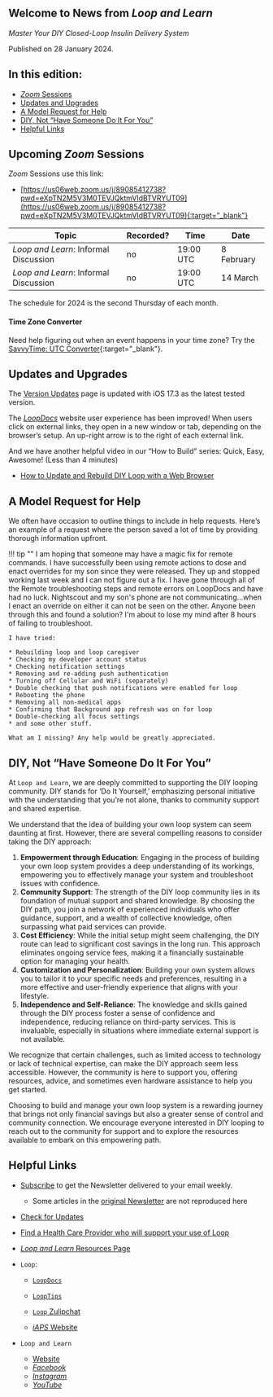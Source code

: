 ## Welcome to News from&nbsp;_<span translate="no">Loop and Learn</span>_

_Master Your DIY Closed-Loop Insulin Delivery System_

Published on 28 January 2024.

## In this edition:

* [*Zoom* Sessions](#upcoming-zoom-sessions)
* [Updates and Upgrades](#updates-and-upgrades)
* [A Model Request for Help](#a-model-request-for-help)
* [DIY, Not “Have Someone Do It For You”](#diy-not-have-someone-do-it-for-you)
* [Helpful Links](#helpful-links)

## Upcoming *Zoom* Sessions

*Zoom* Sessions use this link:

* [https://us06web.zoom.us/j/89085412738?pwd=eXpTN2M5V3M0TEVJQktmVldBTVRYUT09](https://us06web.zoom.us/j/89085412738?pwd=eXpTN2M5V3M0TEVJQktmVldBTVRYUT09){:target="_blank"}

| Topic | Recorded? | Time | Date |
| - | - | - | - |
| _<span translate="no">Loop and Learn</span>_: Informal Discussion | no | 19:00 UTC | 8 February |
| _<span translate="no">Loop and Learn</span>_: Informal Discussion | no | 19:00 UTC | 14 March |

The schedule for 2024 is the second Thursday of each month.

#### Time Zone Converter

Need help figuring out when an event happens in your time zone? Try the [SavvyTime: UTC Converter](https://savvytime.com/converter/utc){:target="_blank"}.

## Updates and Upgrades

The [Version Updates](https://www.loopandlearn.org/version-updates/#ios-updates) page is updated with iOS 17.3 as the latest tested version.

The [*LoopDocs*](https://loopkit.github.io/loopdocs/) website user experience has been improved! When users click on external links, they open in a new window or tab, depending on the browser’s setup. An up-right arrow is to the right of each external link.

And we have another helpful video in our “How to Build” series: Quick, Easy, Awesome! (Less than 4 minutes)

* [How to Update and Rebuild DIY Loop with a Web Browser](https://www.youtube.com/watch?v=0ipTsiqbbrQ)

## A Model Request for Help


We often have occasion to outline things to include in help requests. Here’s an example of a request where the person saved a lot of time by providing thorough information upfront.

!!! tip ""
    I am hoping that someone may have a magic fix for remote commands. I have successfully been using remote actions to dose and enact overrides for my son since they were released. They up and stopped working last week and I can not figure out a fix. I have gone through all of the Remote troubleshooting steps and remote errors on LoopDocs and have had no luck. Nightscout and my son's phone are not communicating...when I enact an override on either it can not be seen on the other. Anyone been through this and found a solution? I'm about to lose my mind after 8 hours of failing to troubleshoot.

    I have tried:

    * Rebuilding loop and loop caregiver
    * Checking my developer account status
    * Checking notification settings
    * Removing and re-adding push authentication
    * Turning off Cellular and WiFi (separately)
    * Double checking that push notifications were enabled for loop
    * Rebooting the phone
    * Removing all non-medical apps
    * Confirming that Background app refresh was on for loop
    * Double-checking all focus settings
    * and some other stuff.

    What am I missing? Any help would be greatly appreciated.

## DIY, Not “Have Someone Do It For You”

At `Loop and Learn`, we are deeply committed to supporting the DIY looping community. DIY stands for ‘Do It Yourself,’ emphasizing personal initiative with the understanding that you’re not alone, thanks to community support and shared expertise.

We understand that the idea of building your own loop system can seem daunting at first. However, there are several compelling reasons to consider taking the DIY approach:

1. **Empowerment through Education**: Engaging in the process of building your own loop system provides a deep understanding of its workings, empowering you to effectively manage your system and troubleshoot issues with confidence.
2. **Community Support**: The strength of the DIY loop community lies in its foundation of mutual support and shared knowledge. By choosing the DIY path, you join a network of experienced individuals who offer guidance, support, and a wealth of collective knowledge, often surpassing what paid services can provide.
3. **Cost Efficiency**: While the initial setup might seem challenging, the DIY route can lead to significant cost savings in the long run. This approach eliminates ongoing service fees, making it a financially sustainable option for managing your health.
4. **Customization and Personalization**: Building your own system allows you to tailor it to your specific needs and preferences, resulting in a more effective and user-friendly experience that aligns with your lifestyle.
5. **Independence and Self-Reliance**: The knowledge and skills gained through the DIY process foster a sense of confidence and independence, reducing reliance on third-party services. This is invaluable, especially in situations where immediate external support is not available.

We recognize that certain challenges, such as limited access to technology or lack of technical expertise, can make the DIY approach seem less accessible. However, the community is here to support you, offering resources, advice, and sometimes even hardware assistance to help you get started.

Choosing to build and manage your own loop system is a rewarding journey that brings not only financial savings but also a greater sense of control and community connection. We encourage everyone interested in DIY looping to reach out to the community for support and to explore the resources available to embark on this empowering path.

## Helpful Links

* [Subscribe](https://www.loopandlearn.org/newsletter-signup/) to get the Newsletter delivered to your email weekly.
    * Some articles in the [original Newsletter](https://www.loopandlearn.org/2022/10/19/loop-and-learn-newsletter/) are not reproduced here
* [Check for Updates](https://www.loopandlearn.org/version-updates/)
* [Find a Health Care Provider who will support your use of&nbsp;<span translate="no">Loop</span>](https://www.loopandlearn.org/hcp-recommendations/)
* [_<span translate="no">Loop and Learn</span>_&nbsp;Resources Page](https://www.loopandlearn.org/resources/)
* <code>Loop</code>:
    * [`LoopDocs`](https://loopkit.github.io/loopdocs/)
    * [`LoopTips`](https://loopkit.github.io/looptips/)
    * [`Loop` Zulipchat](https://loop.zulipchat.com/)

    * [*iAPS* Website](https://www.iaps-app.org/)

* <code>Loop and Learn</code>
    * [Website](https://www.loopandlearn.org/)
    * [*Facebook*](https://www.facebook.com/groups/LOOPandLEARN)
    * [*Instagram*](https://www.instagram.com/loopandlearn/)
    * [*YouTube*](https://www.youtube.com/c/loopandlearn)
